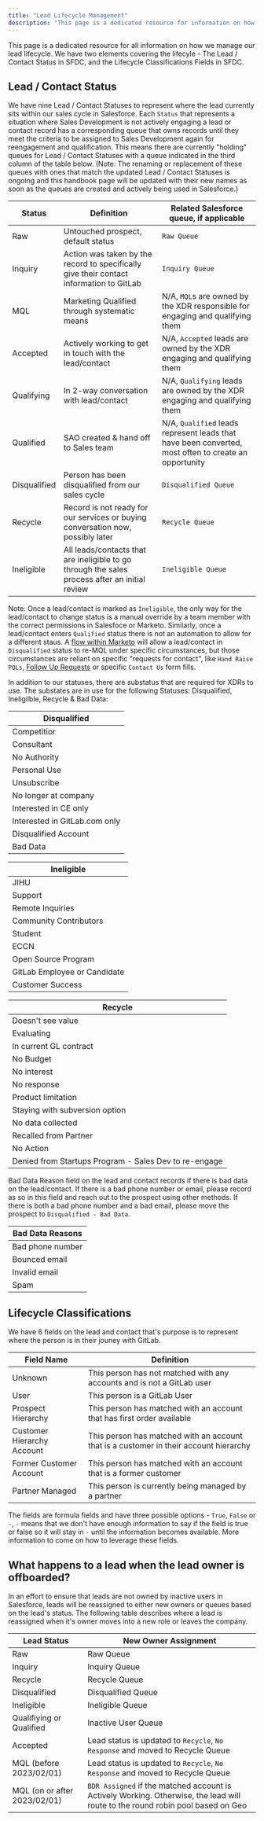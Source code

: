 ```yaml
---
title: "Lead Lifecycle Management"
description: "This page is a dedicated resource for information on how GitLab manages it's lead lifecycle"
---
```


This page is a dedicated resource for all information on how we manage our lead lifecycle. We have two elements covering the lifecyle - The Lead / Contact Status in SFDC, and the Lifecycle Classifications Fields in SFDC.

## Lead / Contact Status

We have nine Lead / Contact Statuses to represent where the lead currently sits within our sales cycle in Salesforce. Each `Status` that represents a situation where Sales Development is not actively engaging a lead or contact record has a corresponding queue that owns records until they meet the criteria to be assigned to Sales Development again for reengagement and qualification. This means there are currently "holding" queues for Lead / Contact Statuses with a queue indicated in the third column of the table below. (Note: The renaming or replacement of these queues with ones that match the updated Lead / Contact Statuses is ongoing and this handbook page will be updated with their new names as soon as the queues are created and actively being used in Salesforce.)

| Status | Definition | Related Salesforce queue, if applicable |
|--------|--------|--------|
| Raw | Untouched prospect, default status | `Raw Queue` |
| Inquiry | Action was taken by the record to specifically give their contact information to GitLab | `Inquiry Queue` |
| MQL | Marketing Qualified through systematic means | N/A, `MQL`s are owned by the XDR responsible for engaging and qualifying them  |
| Accepted | Actively working to get in touch with the lead/contact | N/A, `Accepted` leads are owned by the XDR engaging and qualifying them |
| Qualifying | In 2-way conversation with lead/contact | N/A, `Qualifying` leads are owned by the XDR engaging and qualifying them |
| Qualified | SAO created & hand off to Sales team | N/A, `Qualified` leads represent leads that have been converted, most often to create an opportunity |
| Disqualified | Person has been disqualified from our sales cycle | `Disqualified Queue` |
| Recycle | Record is not ready for our services or buying conversation now, possibly later | `Recycle Queue` |
| Ineligible | All leads/contacts that are ineligible to go through the sales process after an initial review | `Ineligible Queue` |

Note: Once a lead/contact is marked as `Ineligible`, the only way for the lead/contact to change status is a manual override by a team member with the correct permissions in Salesfoce or Marketo. Similarly, once a lead/contact enters `Qualified` status there is not an automation to allow for a different staus. A [flow within Marketo](https://experience.adobe.com/#/@gitlab/so:194-VVC-221/marketo-engage/classic/SC62680B2ZN19) will allow a lead/contact in `Disqualified` status to re-MQL under specific circumstances, but those circumstances are reliant on specific "requests for contact", like `Hand Raise PQLs`, [Follow Up Requests](https://experience.adobe.com/#/@gitlab/so:194-VVC-221/marketo-engage/classic/SC62905A1ZN19) or specific `Contact Us` form fills.

In addition to our statuses, there are substatus that are required for XDRs to use. The substates are in use for the following Statuses: Disqualified, Ineligilble, Recycle & Bad Data:

| Disqualified |
|-----|
| Competitior |
| Consultant |
| No Authority |
| Personal Use |
| Unsubscribe |
| No longer at company |
| Interested in CE only |
| Interested in GitLab.com only |
| Disqualified Account |
| Bad Data |

|Ineligible |
|----|
| JIHU |
| Support |
| Remote Inquiries |
| Community Contributors |
| Student |
| ECCN |
| Open Source Program |
| GitLab Employee or Candidate |
| Customer Success |

| Recycle |
| ----- |
| Doesn't see value |
| Evaluating |
| In current GL contract |
| No Budget |
| No interest |
| No response |
| Product limitation |
| Staying with subversion option |
| No data collected |
| Recalled from Partner |
| No Action |
| Denied from Startups Program - Sales Dev to re-engage |

Bad Data Reason field on the lead and contact records if there is bad data on the lead/contact. If there is a bad phone number or email, please record as so in this field and reach out to the prospect using other methods. If there is both a bad phone number and a bad email, please move the prospect to `Disqualified - Bad Data`.

| Bad Data Reasons |
|---- |
|Bad phone number |
|Bounced email |
|Invalid email |
|Spam |

## Lifecycle Classifications

We have 6 fields on the lead and contact that's purpose is to represent where the person is in their jouney with GitLab.

| Field Name | Definition |
|-----|------|
| Unknown | This person has not matched with any accounts and is not a GitLab user |
| User | This person is a GitLab User |
| Prospect Hierarchy | This person has matched with an account that has first order available |
| Customer Hierarchy Account | This person has matched with an account that is a customer in their account hierarchy |
| Former Customer Account | This person has matched with an account that is a former customer |
| Partner Managed | This person is currently being managed by a partner |

The fields are formula fields and have three possible options - `True`, `False` or `-`, `-` means that we don't have enough information to say if the field is true or false so it will stay in `-` until the information becomes available. More information to come on how to leverage these fields.

## What happens to a lead when the lead owner is offboarded?

In an effort to ensure that leads are not owned by inactive users in Salesforce, leads will be reassigned to either new owners or queues based on the lead's status. The following table describes where a lead is reassigned when it's owner moves into a new role or leaves the company.

| Lead Status | New Owner Assignment |
|----|----|
| Raw | Raw Queue |
| Inquiry | Inquiry Queue |
| Recycle | Recycle Queue |
| Disqualified | Disqualified Queue |
| Ineligible | Ineligible Queue |
| Qualifiying or Qualified | Inactive User Queue |
| Accepted | Lead status is updated to `Recycle`, `No Response` and moved to Recycle Queue |
| MQL (before 2023/02/01) | Lead status is updated to `Recycle`, `No Response` and moved to Recycle Queue |
| MQL (on or after 2023/02/01) | `BDR Assigned` if the matched account is Actively Working. Otherwise, the lead will route to the round robin pool based on Geo |
